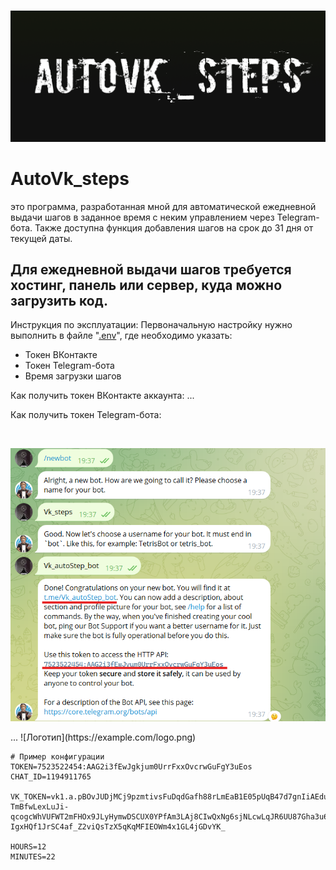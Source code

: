 <div align="center">
  <br />
  <p>
    <img src="https://github.com/SCOH-dev/AUTOVK_STEPS/blob/main/assets/AutoVk_steps.png" width="720" alt="AutoVK_Steps"/>
  </p>
</div>

# AutoVk_steps
это программа, разработанная мной для автоматической ежедневной выдачи шагов в заданное время с неким управлением через Telegram-бота. Также доступна функция добавления шагов на срок до 31 дня от текущей даты.

## Для ежедневной выдачи шагов требуется хостинг, панель или сервер, куда можно загрузить код.

Инструкция по эксплуатации:
Первоначальную настройку нужно выполнить в файле "[.env](https://github.com/SCOH-dev/AUTOVK_STEPS/blob/main/.env)", где необходимо указать:

- Токен ВКонтакте
- Токен Telegram-бота
- Время загрузки шагов


Как получить токен ВКонтакте аккаунта:
...

Как получить токен Telegram-бота:

<div align="center">
  <br />
  <p>
    <img src="https://github.com/SCOH-dev/AUTOVK_STEPS/blob/main/assets/Create_TG_BOT.png" width="512" alt="Tg_create"/>
  </p>
</div>
...
![Логотип](https://example.com/logo.png)

```dotenv
# Пример конфигурации
TOKEN=7523522454:AAG2i3fEwJgkjum0UrrFxxOvcrwGuFgY3uEos
CHAT_ID=1194911765

VK_TOKEN=vk1.a.pBOvJUDjMCj9pzmtivsFuDqdGafh88rLmEaB1E05pUqB47d7gnIiAEdudkS-TmBfwLexLuJi-qcogcWhVUFWT2mFHOx9JLyHymwDSCUX0YPfAm3LAj8CIwQxNg6sjNLcwLqJR6UU87Gha3u61-IgxHQf1JrSC4af_Z2viQsTzX5qKqMFIEOWm4x1GL4jGDvYK_

HOURS=12
MINUTES=22
```